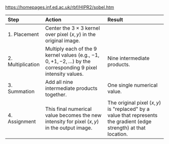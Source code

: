 https://homepages.inf.ed.ac.uk/rbf/HIPR2/sobel.htm


| Step | Action | Result |
| :--- | :--- | :--- |
| 1. Placement | Center the $3 \times 3$ kernel over pixel $(x,y)$ in the original image. | |
| 2. Multiplication | Multiply each of the 9 kernel values (e.g., $-1, 0, +1, -2, \dots$) by the corresponding 9 pixel intensity values. | Nine intermediate products. |
| 3. Summation | Add all nine intermediate products together. | One single numerical value. |
| 4. Assignment | This final numerical value becomes the new intensity for pixel $(x,y)$ in the output image. | The original pixel $(x,y)$ is "replaced" by a value that represents the gradient (edge strength) at that location. |